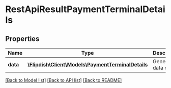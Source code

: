 # RestApiResultPaymentTerminalDetails

## Properties
Name | Type | Description | Notes
------------ | ------------- | ------------- | -------------
**data** | [**\Flipdish\Client\Models\PaymentTerminalDetails**](PaymentTerminalDetails.md) | Generic data object. | 

[[Back to Model list]](../README.md#documentation-for-models) [[Back to API list]](../README.md#documentation-for-api-endpoints) [[Back to README]](../README.md)


